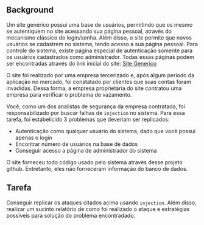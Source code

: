 ## Background
Um site genérico possui uma base de usuários, permitindo que os mesmo se autentiquem no site acessando sua página pessoal, através do mecanismo clássico de login/senha. Além disso, o site permite que novos usuários se cadastrem no sistema, tendo acesso a sua página pessoal. Para controle do sistema, existe página especial de autenticação somente para os usuários cadastrados como administrador. Todas essas páginas podem ser encontradas através do link inicial do site: [Site Generico](http://localhost/Test/index.php)

O site foi realizado por uma empresa tercerizado e, após algum período da aplicação no mercado, foi constatado por clientes que suas contas foram invadidas. Dessa forma, a empresa proprietária do site contratou uma empresa para verificar o problema de vazamento.

Você, como um dos analistas de segurança da empresa contratada, foi responsabilizado por buscar falhas de ``injection`` no sistema. Para essa tarefa, foi estabelicido 3 problemas que deveriam ser replicados:

* Autenticação como qualquer usuário do sistema, dado que você possui apenas o login
* Encontrar número de usuários na base de dados
* Conseguir acesso a página de administrador do sistema


O site forneceu todo código usado pelo sistema através desse projeto github. Entretanto, eles não forneceram informação do banco de dados.

## Tarefa
Conseguir replicar os ataques citados acima usando ``injection``. Além disso, realizar um sucinto relatório de como foi realizado o ataque e estratégias possíveis para solução do problema encontradado.
